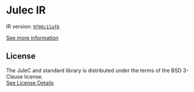 # Julec IR

IR version: [`9f06c11af6`](https://github.com/julelang/jule/tree/9f06c11af61f4948eaa3fc88c713386627e515ff)

[See more information](https://manual.jule.dev/getting-started/install-from-source/compile-from-ir.html)

## License

The JuleC and standard library is distributed under the terms of the BSD 3-Clause license. \
[See License Details](./LICENSE)
